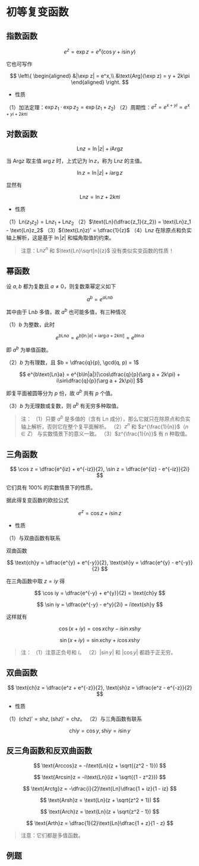 # 初等复变函数

## 指数函数

$$
e^z = \exp z = e^x(\cos y + i\sin y)
$$

它也可写作

$$
\left\{
    \begin{aligned}
        &|\exp z| = e^x,\\
        &\text{Arg}(\exp z) = y + 2k\pi
    \end{aligned}
\right.
$$

* 性质

（1）加法定理：$\exp z_1 \cdot \exp z_2 = \exp(z_1 + z_2)$
（2）周期性：$e^{z} = e^{x + yi} = e^{x + yi + 2k\pi i}$

## 对数函数

$$
\text{Ln}z = \ln|z| + i\text{Arg}z
$$

当 $\text{Arg}z$ 取主值 $\arg z$ 时，上式记为 $\ln z$，称为 $\text{Ln}z$ 的主值。

$$
\ln z = \ln|z| + i\arg z
$$

显然有

$$
\text{Ln}z = \ln z + 2k\pi i
$$

* 性质

（1）$\text{Ln}(z_1z_2) = \text{Ln}z_1 + \text{Ln}z_2$
（2）$\text{Ln}(\dfrac{z_1}{z_2}) = \text{Ln}z_1 - \text{Ln}z_2$
（3）$(\text{Ln}z)' = \dfrac{1}{z}$
（4）$\text{Ln}z$ 在除原点和负实轴上解析，这是基于 $\ln|z|$ 和幅角取值的约束。

> 注意：$\text{Ln}z^n$ 和 $\text{Ln}\sqrt[n]{z}$ 没有类似实变函数的性质！

## 幂函数

设 $a, b$ 都为复数且 $a\neq 0$，则复数乘幂定义如下

$$
a^b = e^{a\text{Ln} b}
$$

其中由于 $\text{Ln}b$ 多值，故 $a^b$ 也可能多值，有三种情况

（1）$b$ 为整数，此时

$$
e^{b\text{Ln}a} = e^{b[\ln|a| + i\arg a + 2k\pi i]} = e^{b\ln a}
$$

即 $a^b$ 为单值函数。

（2）$b$ 为有理数，且 $b = \dfrac{q}{p}, \gcd(q, p) = 1$

$$
e^{b\text{Ln}a} = e^{b\ln|a|}[\cos\dfrac{q}{p}(\arg a + 2k\pi) + i\sin\dfrac{q}{p}(\arg a + 2k\pi)]
$$

即复平面被圆等分为 $p$ 份，故 $a^b$ 共有 $p$ 个值。

（3）$b$ 为无理数或复数，则 $a^b$ 有无穷多种取值。

> 注：
> （1）只要 $a^b$ 是多值的（含有 $\text{Ln}$ 成分），那么它就只在除原点和负实轴上解析，否则它在整个复平面解析。
> （2）$z^{n}$ 和 $z^{\frac{1}{n}}$（$n\in Z$） 与实数情景下的意义一致。
> （3）$z^{\frac{1}{n}}$ 有 $n$ 种取值。

## 三角函数

$$
\cos z = \dfrac{e^{iz} + e^{-iz}}{2}, \sin z = \dfrac{e^{iz} - e^{-iz}}{2i}
$$

它们具有 $100\%$ 的实数情景下的性质。

据此得复变函数的欧拉公式

$$
e^z = \cos z + i\sin z
$$

* 性质

（1）与双曲函数有联系

双曲函数

$$
\text{ch}y = \dfrac{e^{y} + e^{-y}}{2}, \text{sh}y = \dfrac{e^{y} - e^{-y}}{2}
$$

在三角函数中取 $z = iy$ 得

$$
\cos iy = \dfrac{e^{-y} + e^{y}}{2} = \text{ch}y
$$

$$
\sin iy = \dfrac{e^{-y} - e^y}{2i} = i\text{sh}y
$$

这样就有

$$
\cos(x + iy) = \cos x \text{ch}y - i\sin x\text{sh}y
$$

$$
\sin(x + iy) = \sin x \text{ch}y + i\cos x\text{sh}y
$$

> 注：
> （1）注意正负号和 $i$。
> （2）$|\sin y|$ 和 $|\cos y|$ 都趋于正无穷。

## 双曲函数

$$
\text{ch}z = \dfrac{e^z + e^{-z}}{2}, \text{sh}z = \dfrac{e^z - e^{-z}}{2}
$$

* 性质

（1）$(\text{ch}z)' = \text{sh}z, (\text{sh}z)' = \text{ch}z$。
（2）与三角函数有联系

$$
\text{ch}iy = \cos y, \text{sh}iy = i\sin y
$$

## 反三角函数和反双曲函数

$$
\text{Arccos}z = -i\text{Ln}(z + \sqrt{{z^2 - 1}})
$$

$$
\text{Arcsin}z = -i\text{Ln}(iz + \sqrt{{1 - z^2}})
$$

$$
\text{Arctg}z = -\dfrac{i}{2}\text{Ln}\dfrac{1 + iz}{1 - iz}
$$

$$
\text{Arsh}z = \text{Ln}(z + \sqrt{z^2 + 1})
$$

$$
\text{Arch}z = \text{Ln}(z + \sqrt{z^2 - 1})
$$

$$
\text{Arth}z = \dfrac{1}{2}\text{Ln}\dfrac{1 + z}{1 - z}
$$

> 注意：它们都是多值函数。

## 例题
